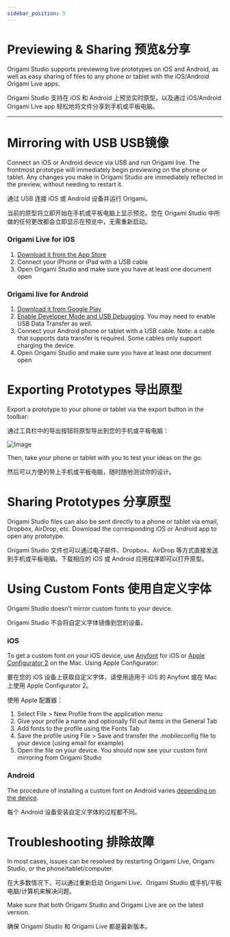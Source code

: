 ```yaml
---
sidebar_position: 5
---
```


# Previewing & Sharing 预览&分享

Origami Studio supports previewing live prototypes on iOS and Android, as well as easy sharing of files to any phone or tablet with the iOS/Android Origami Live apps.

Origami Studio 支持在 iOS 和 Android 上预览实时原型，以及通过 iOS/Android Origami Live app 轻松地将文件分享到手机或平板电脑。

------

# Mirroring with USB USB镜像

Connect an iOS or Android device via USB and run Origami live. The frontmost prototype will immediately begin previewing on the phone or tablet. Any changes you make in Origami Studio are immediately reflected in the preview, without needing to restart it.

通过 USB 连接 iOS 或 Android 设备并运行 Origami。

当前的原型将立即开始在手机或平板电脑上显示预览。您在 Origami Studio 中所做的任何更改都会立即显示在预览中，无需重新启动。

### Origami Live for iOS

1. [Download it from the App Store](https://itunes.apple.com/us/app/origami-live-design-prototyping/id942636206)
2. Connect your iPhone or iPad with a USB cable
3. Open Origami Studio and make sure you have at least one document open

### Origami live for Android

1. [Download it from Google Play](https://play.google.com/store/apps/details?id=com.facebook.Origami)
2. [Enable Developer Mode and USB Debugging](https://developer.android.com/tools/help/adb.html#Enabling). You may need to enable USB Data Transfer as well.
3. Connect your Android phone or tablet with a USB cable. Note: a cable that supports data transfer is required. Some cables only support charging the device.
4. Open Origami Studio and make sure you have at least one document open

# Exporting Prototypes 导出原型

Export a prototype to your phone or tablet via the export button in the toolbar:

通过工具栏中的导出按钮将原型导出到您的手机或平板电脑：

![Image](https://origami.design/public/images/docs/previewingSharing-ExportDevice.png)

Then, take your phone or tablet with you to test your ideas on the go.

然后可以方便的带上手机或平板电脑，随时随地测试你的设计。

# Sharing Prototypes 分享原型

Origami Studio files can also be sent directly to a phone or tablet via email, Dropbox, AirDrop, etc. Download the corresponding iOS or Android app to open any prototype.

Origami Studio 文件也可以通过电子邮件、Dropbox、AirDrop 等方式直接发送到手机或平板电脑。下载相应的 iOS 或 Android 应用程序即可以打开原型。

# Using Custom Fonts 使用自定义字体

Origami Studio doesn’t mirror custom fonts to your device.

Origami Studio 不会将自定义字体镜像到您的设备。

### iOS

To get a custom font on your iOS device, use [Anyfont](https://itunes.apple.com/us/app/anyfont/id821560738?mt=8) for iOS or [Apple Configurator 2](https://itunes.apple.com/us/app/apple-configurator-2/id1037126344?mt=12) on the Mac. Using Apple Configurator:

要在您的 iOS 设备上获取自定义字体，请使用适用于 iOS 的 Anyfont 或在 Mac 上使用 Apple Configurator 2。

使用 Apple 配置器：

1. Select File > New Profile from the application menu
2. Give your profile a name and optionally fill out items in the General Tab
3. Add fonts to the profile using the Fonts Tab
4. Save the profile using File > Save and transfer the .mobileconfig file to your device (using email for example)
5. Open the file on your device. You should now see your custom font mirroring from Origami Studio

### Android

The procedure of installing a custom font on Android varies [depending on the device](https://www.google.com/#q=how+to+install+fonts+on+android).

每个 Android 设备安装自定义字体的过程都不同。

# Troubleshooting 排除故障

In most cases, issues can be resolved by restarting Origami Live, Origami Studio, or the phone/tablet/computer.

在大多数情况下，可以通过重新启动 Origami Live、Origami Studio 或手机/平板电脑/计算机来解决问题。

Make sure that both Origami Studio and Origami Live are on the latest version.

确保 Origami Studio 和 Origami Live 都是最新版本。
